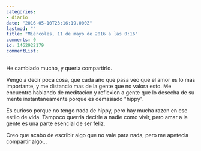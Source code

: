 ```yaml
---
categories:
- diario
date: "2016-05-10T23:16:19.000Z"
lastmod: ""
title: "Miércoles, 11 de mayo de 2016 a las 0:16"
comments: 0
id: 1462922179
commentList:
---
```


He cambiado mucho, y queria compartirlo.  
  
Vengo a decir poca cosa, que cada año que pasa veo que el amor es lo mas importante, y me distancio mas de la gente que no valora esto. Me encuentro hablando de meditacion y reflexion a gente que lo desecha de su mente instantaneamente porque es demasiado "hippy".  
  
Es curioso porque no tengo nada de hippy, pero hay mucha razon en ese estilo de vida. Tampoco querria decirle a nadie como vivir, pero amar a la gente es una parte esencial de ser feliz.  
  
Creo que acabo de escribir algo que no vale para nada, pero me apetecia compartir algo...